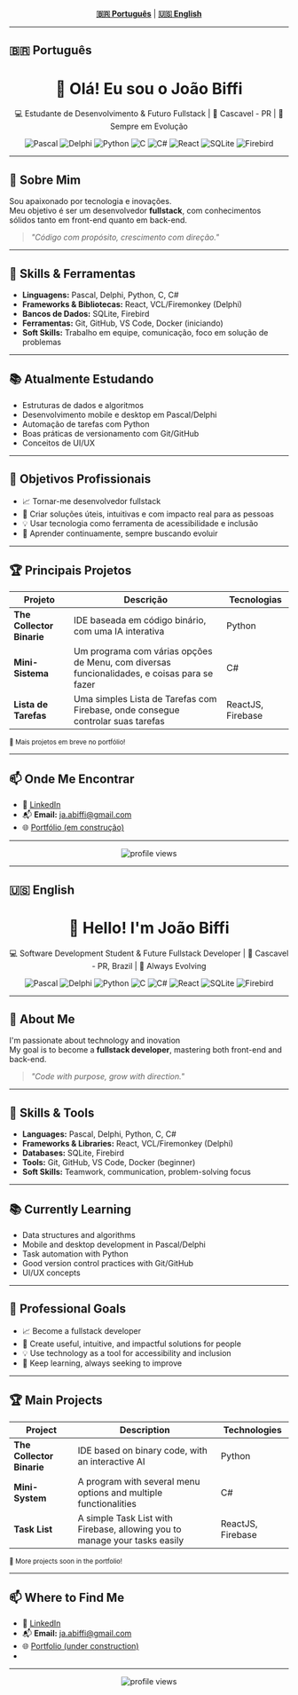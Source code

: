 <!-- README multilíngue com abas para PT-BR e EN -->

<!-- TABS HEADER -->
<p align="center">
  <a href="#pt-br"><b>🇧🇷 Português</b></a> |
  <a href="#en"><b>🇺🇸 English</b></a>
</p>

---

## <a id="pt-br">🇧🇷 Português</a>

<h1 align="center">👋 Olá! Eu sou o João Biffi</h1>
<p align="center">💻 Estudante de Desenvolvimento & Futuro Fullstack | 📍 Cascavel - PR | 🧠 Sempre em Evolução</p>

<p align="center">
  <img src="https://img.shields.io/badge/-Pascal-35495E?style=for-the-badge&logo=delphi&logoColor=white" alt="Pascal"/>
  <img src="https://img.shields.io/badge/-Delphi-EC1C24?style=for-the-badge&logo=delphi&logoColor=white" alt="Delphi"/>
  <img src="https://img.shields.io/badge/-Python-3776AB?style=for-the-badge&logo=python&logoColor=white" alt="Python"/>
  <img src="https://img.shields.io/badge/-C-00599C?style=for-the-badge&logo=c&logoColor=white" alt="C"/>
  <img src="https://img.shields.io/badge/-CSharp-239120?style=for-the-badge&logo=csharp&logoColor=white" alt="C#"/>
  <img src="https://img.shields.io/badge/-React-61DAFB?style=for-the-badge&logo=react&logoColor=white" alt="React"/>
  <img src="https://img.shields.io/badge/-SQLite-003B57?style=for-the-badge&logo=sqlite&logoColor=white" alt="SQLite"/>
  <img src="https://img.shields.io/badge/-Firebird-E31B23?style=for-the-badge&logo=firebird&logoColor=white" alt="Firebird"/>
</p>

---

## 🚀 Sobre Mim

Sou apaixonado por tecnologia e inovações.<br>
Meu objetivo é ser um desenvolvedor **fullstack**, com conhecimentos sólidos tanto em front-end quanto em back-end.

> _"Código com propósito, crescimento com direção."_

---

## 🧠 Skills & Ferramentas

- **Linguagens:** Pascal, Delphi, Python, C, C#
- **Frameworks & Bibliotecas:** React, VCL/Firemonkey (Delphi)
- **Bancos de Dados:** SQLite, Firebird
- **Ferramentas:** Git, GitHub, VS Code, Docker (iniciando)
- **Soft Skills:** Trabalho em equipe, comunicação, foco em solução de problemas

---

## 📚 Atualmente Estudando

- Estruturas de dados e algoritmos
- Desenvolvimento mobile e desktop em Pascal/Delphi
- Automação de tarefas com Python
- Boas práticas de versionamento com Git/GitHub
- Conceitos de UI/UX

---

## 🎯 Objetivos Profissionais

- 📈 Tornar-me desenvolvedor fullstack
- 🧩 Criar soluções úteis, intuitivas e com impacto real para as pessoas
- 💡 Usar tecnologia como ferramenta de acessibilidade e inclusão
- 🌱 Aprender continuamente, sempre buscando evoluir

---

## 🏆 Principais Projetos

| Projeto         | Descrição                                       | Tecnologias              |
|-----------------|------------------------------------------------|--------------------------|
| **The Collector Binarie** | IDE baseada em código binário, com uma IA interativa | Python        |
| **Mini-Sistema**     | Um programa com várias opções de Menu, com diversas funcionalidades, e coisas para se fazer  | C#           |
| **Lista de Tarefas**    | Uma simples Lista de Tarefas com Firebase, onde consegue controlar suas tarefas               | ReactJS, Firebase  |

<sup>🔗 Mais projetos em breve no portfólio!</sup>

---

## 📫 Onde Me Encontrar

- 💼 [LinkedIn](https://www.linkedin.com/in/joão-antonio-biffi-165ba136a/)
- 📬 **Email:** ja.abiffi@gmail.com
- 🌐 [Portfólio (em construção)](https://joaobiffi.dev) <!-- Atualize quando disponível -->
---

<p align="center">
  <img src="https://komarev.com/ghpvc/?username=JoaoAntonio08&style=flat-square" alt="profile views"/>
</p>

---

## <a id="en">🇺🇸 English</a>

<h1 align="center">👋 Hello! I'm João Biffi</h1>
<p align="center">💻 Software Development Student & Future Fullstack Developer | 📍 Cascavel - PR, Brazil | 🧠 Always Evolving</p>

<p align="center">
  <img src="https://img.shields.io/badge/-Pascal-35495E?style=for-the-badge&logo=delphi&logoColor=white" alt="Pascal"/>
  <img src="https://img.shields.io/badge/-Delphi-EC1C24?style=for-the-badge&logo=delphi&logoColor=white" alt="Delphi"/>
  <img src="https://img.shields.io/badge/-Python-3776AB?style=for-the-badge&logo=python&logoColor=white" alt="Python"/>
  <img src="https://img.shields.io/badge/-C-00599C?style=for-the-badge&logo=c&logoColor=white" alt="C"/>
  <img src="https://img.shields.io/badge/-CSharp-239120?style=for-the-badge&logo=csharp&logoColor=white" alt="C#"/>
  <img src="https://img.shields.io/badge/-React-61DAFB?style=for-the-badge&logo=react&logoColor=white" alt="React"/>
  <img src="https://img.shields.io/badge/-SQLite-003B57?style=for-the-badge&logo=sqlite&logoColor=white" alt="SQLite"/>
  <img src="https://img.shields.io/badge/-Firebird-E31B23?style=for-the-badge&logo=firebird&logoColor=white" alt="Firebird"/>
</p>

---

## 🚀 About Me

I'm passionate about technology and inovation<br>
My goal is to become a **fullstack developer**, mastering both front-end and back-end.

> _"Code with purpose, grow with direction."_

---

## 🧠 Skills & Tools

- **Languages:** Pascal, Delphi, Python, C, C#
- **Frameworks & Libraries:** React, VCL/Firemonkey (Delphi)
- **Databases:** SQLite, Firebird
- **Tools:** Git, GitHub, VS Code, Docker (beginner)
- **Soft Skills:** Teamwork, communication, problem-solving focus

---

## 📚 Currently Learning

- Data structures and algorithms
- Mobile and desktop development in Pascal/Delphi
- Task automation with Python
- Good version control practices with Git/GitHub
- UI/UX concepts

---

## 🎯 Professional Goals

- 📈 Become a fullstack developer
- 🧩 Create useful, intuitive, and impactful solutions for people
- 💡 Use technology as a tool for accessibility and inclusion
- 🌱 Keep learning, always seeking to improve

---

## 🏆 Main Projects

| Project               | Description                                                                     | Technologies         |
|-----------------------|---------------------------------------------------------------------------------|----------------------|
| **The Collector Binarie** | IDE based on binary code, with an interactive AI                                 | Python               |
| **Mini-System**           | A program with several menu options and multiple functionalities                 | C#                   |
| **Task List**             | A simple Task List with Firebase, allowing you to manage your tasks easily       | ReactJS, Firebase    |

<sup>🔗 More projects soon in the portfolio!</sup>

---

## 📫 Where to Find Me

- 💼 [LinkedIn](www.linkedin.com/in/joão-antonio-biffi-165ba136a)
- 📬 **Email:** ja.abiffi@gmail.com
- 🌐 [Portfolio (under construction)](https://joaobiffi.dev) <!-- Update when available -->
- 
---

<p align="center">
  <img src="https://komarev.com/ghpvc/?username=JoaoAntonio08&style=flat-square" alt="profile views"/>
</p>
